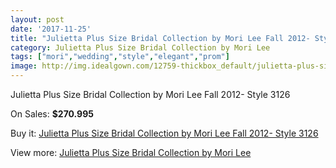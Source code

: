 ```yaml
---
layout: post
date: '2017-11-25'
title: "Julietta Plus Size Bridal Collection by Mori Lee Fall 2012- Style 3126"
category: Julietta Plus Size Bridal Collection by Mori Lee
tags: ["mori","wedding","style","elegant","prom"]
image: http://img.idealgown.com/12759-thickbox_default/julietta-plus-size-bridal-collection-by-mori-lee-fall-2012-style-3126.jpg
---
```

Julietta Plus Size Bridal Collection by Mori Lee Fall 2012- Style 3126

On Sales: **$270.995**
<a href="https://www.idealgown.com/en/julietta-plus-size-bridal-collection-by-mori-lee/5146-julietta-plus-size-bridal-collection-by-mori-lee-fall-2012-style-3126.html"><amp-img layout="responsive" width="600" height="600" src="//img.idealgown.com/12759-thickbox_default/julietta-plus-size-bridal-collection-by-mori-lee-fall-2012-style-3126.jpg" alt="Julietta Plus Size Bridal Collection by Mori Lee Fall 2012- Style 3126 0" /></a>
<a href="https://www.idealgown.com/en/julietta-plus-size-bridal-collection-by-mori-lee/5146-julietta-plus-size-bridal-collection-by-mori-lee-fall-2012-style-3126.html"><amp-img layout="responsive" width="600" height="600" src="//img.idealgown.com/12761-thickbox_default/julietta-plus-size-bridal-collection-by-mori-lee-fall-2012-style-3126.jpg" alt="Julietta Plus Size Bridal Collection by Mori Lee Fall 2012- Style 3126 1" /></a>
<a href="https://www.idealgown.com/en/julietta-plus-size-bridal-collection-by-mori-lee/5146-julietta-plus-size-bridal-collection-by-mori-lee-fall-2012-style-3126.html"><amp-img layout="responsive" width="600" height="600" src="//img.idealgown.com/12760-thickbox_default/julietta-plus-size-bridal-collection-by-mori-lee-fall-2012-style-3126.jpg" alt="Julietta Plus Size Bridal Collection by Mori Lee Fall 2012- Style 3126 2" /></a>

Buy it: [Julietta Plus Size Bridal Collection by Mori Lee Fall 2012- Style 3126](https://www.idealgown.com/en/julietta-plus-size-bridal-collection-by-mori-lee/5146-julietta-plus-size-bridal-collection-by-mori-lee-fall-2012-style-3126.html "Julietta Plus Size Bridal Collection by Mori Lee Fall 2012- Style 3126")

View more: [Julietta Plus Size Bridal Collection by Mori Lee](https://www.idealgown.com/en/67-julietta-plus-size-bridal-collection-by-mori-lee "Julietta Plus Size Bridal Collection by Mori Lee")